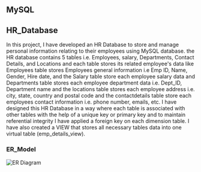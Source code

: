 ## MySQL
## HR_Database

In this project, I have developed an HR Database to store and manage personal information relating to their employees using MySQL database. the HR database contains 5 tables i.e. Employees, salary, Departments, Contact Details, and Locations and each table stores its related employee's data like Employees table stores Employees general information i.e Emp ID, Name, Gender, Hire date, and the Salary table store each employee salary data and Departments table stores each employee department data i.e. Dept_ID, Department name and the locations table stores each employee address i.e. city, state, country and postal code and the contactdetails table store each employees contact information i.e. phone number, emails, etc. I have designed this HR Database in a way where each table is associated with other tables with the help of a unique key or primary key and to maintain referential integrity I have applied a foreign key on each dimension table. I have also created a VIEW that stores all necessary tables data into one virtual table (emp_details_view).


### ER_Model 

![ER Diagram](https://user-images.githubusercontent.com/64730394/182819878-eb985867-1f36-45d0-ab6e-49a9d81683f9.jpg)
